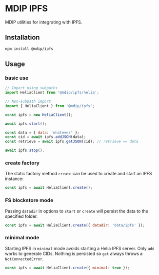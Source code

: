 # MDIP IPFS

MDIP utilities for integrating with IPFS.

## Installation

```bash
npm install @mdip/ipfs
```

## Usage

### basic use

```js
// Import using subpaths
import HeliaClient from '@mdip/ipfs/helia';

// Non-subpath import
import { HeliaClient } from '@mdip/ipfs';

const ipfs = new HeliaClient();

await ipfs.start();

const data = { data: 'whatever' };
const cid = await ipfs.addJSON(data);
const retrieve = await ipfs.getJSON(cid); // retrieve == data

await ipfs.stop();
```

### create factory

The static factory method `create` can be used to create and start an IPFS instance:

```js
const ipfs = await HeliaClient.create();
```

### FS blockstore mode

Passing `datadir` in options to `start` or `create` will persist the data to the specified folder.

```js
const ipfs = await HeliaClient.create({ datadir: 'data/ipfs' });
```

### minimal mode

Starting IPFS in `minimal` mode avoids starting a Helia IPFS server.
Only `add` works to generate CIDs. Nothing is persisted so `get` always throws a `NotConnectedError`.

```js
const ipfs = await HeliaClient.create({ minimal: true });
```
